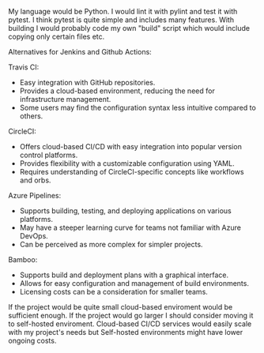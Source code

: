 My language would be Python. I would lint it with pylint and test it with pytest. I think pytest is quite simple and includes many features. With building I would probably code my own "build" script which would include copying only certain files etc.

Alternatives for Jenkins and Github Actions:

Travis CI:
* Easy integration with GitHub repositories.
* Provides a cloud-based environment, reducing the need for infrastructure management.
* Some users may find the configuration syntax less intuitive compared to others.

CircleCI:
* Offers cloud-based CI/CD with easy integration into popular version control platforms.
* Provides flexibility with a customizable configuration using YAML.
* Requires understanding of CircleCI-specific concepts like workflows and orbs.

Azure Pipelines:
* Supports building, testing, and deploying applications on various platforms.
* May have a steeper learning curve for teams not familiar with Azure DevOps.
* Can be perceived as more complex for simpler projects.

Bamboo:
* Supports build and deployment plans with a graphical interface.
* Allows for easy configuration and management of build environments.
* Licensing costs can be a consideration for smaller teams.

If the project would be quite small cloud-based enviroment would be sufficient enough. If the project would go larger I should consider moving it to self-hosted enviroment. Cloud-based CI/CD services would easily scale with my project's needs but Self-hosted environments might have lower ongoing costs.